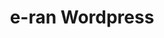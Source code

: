 ---
title: e-ran Wordpress
category: WordPress
category_slug: wordpress
type: content
image: images/works/eran-wp.jpg
button_url: https://ivory-goose-458472.hostingersite.com/
---